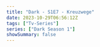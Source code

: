 ```yaml
---
title: "Dark - S1E7 - Kreuzwege"
date: 2023-10-29T06:56:12Z
tags: ["Tv-Series"]
series: ["Dark Season 1"]
showSummary: false
---
```


  <mux-player stream-type="on-demand"
  src="https://kp3d-my.sharepoint.com/personal/ryoo_kp3d_onmicrosoft_com/_layouts/15/download.aspx?share=ERlGoAtR-C9Dso1_AE7sQMcBB1RiI-jeVunihr0VrFnXqQ" prefer-playback="mse" controls>
  </mux-player>
  
  
  <script src="https://cdn.jsdelivr.net/npm/@mux/mux-player"></script>
  
 <script type="application/ld+json">
 {
  "@context": "https://schema.org/",
  "@type": "VideoObject",
  "name": "Dark - S1E7 - Kreuzwege",
  "contentUrl": "https://stream.mux.com/2Cx4p3JKLy25Xd5g7BFtKRL00YK33ig7pFYw9eToBNX00.m3u8",
  "thumbnailUrl": "https://www.themoviedb.org/t/p/original/xWp8VB2Bt6mvVTTSXt0kFRy0A9b.jpg?width=314&fit_mode=preserve&time=25",
  "uploadDate": "2023-10-29T06:56:12Z",
}

</script>

